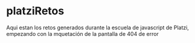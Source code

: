 # platziRetos
Aqui estan los retos generados durante la escuela de javascript de Platzi, empezando con la mquetación de la pantalla de 404 de error 
